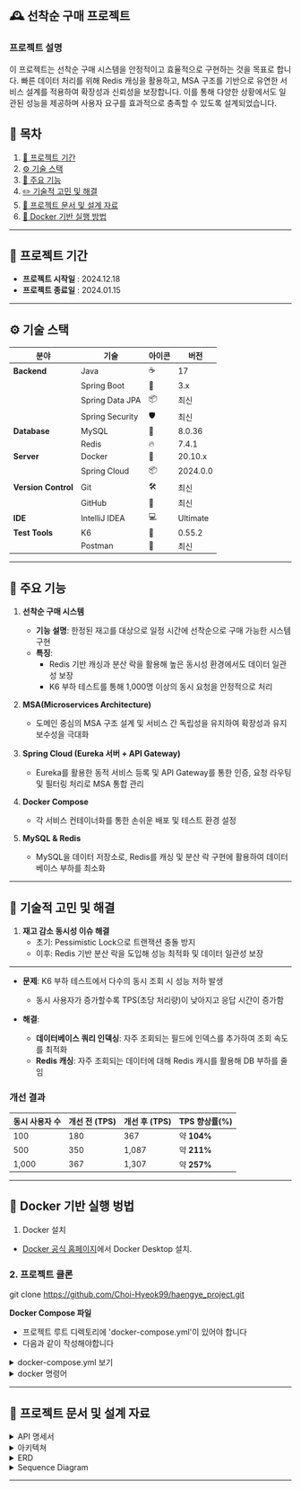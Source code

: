 ## 🕰 선착순 구매 프로젝트


### 프로젝트 설명

이 프로젝트는 선착순 구매 시스템을 안정적이고 효율적으로 구현하는 것을 목표로 합니다.
빠른 데이터 처리를 위해 Redis 캐싱을 활용하고, MSA 구조를 기반으로 유연한 서비스 설계를 적용하여 확장성과 신뢰성을 보장합니다.
이를 통해 다양한 상황에서도 일관된 성능을 제공하며 사용자 요구를 효과적으로 충족할 수 있도록 설계되었습니다.

## 📖 목차
1. [📅 프로젝트 기간](#📅프로젝트-기간)
2. [️️⚙️ 기술 스택](#⚙️기술-스택)
3. [🤖 주요 기능](#🤖주요-기능)
4. [✏️ 기술적 고민 및 해결](#✏️기술적-고민-및-해결)
5. [📄 프로젝트 문서 및 설계 자료](#📄프로젝트-문서-및-설계-자료)
6. [🐳 Docker 기반 실행 방법](#🐳Docker-기반-실행-방법)
--- 

## 📅 프로젝트 기간

- **프로젝트 시작일** : 2024.12.18
- **프로젝트 종료일** : 2024.01.15

---
## ⚙️ 기술 스택

| 분야          | 기술                | 아이콘 | 버전       |
| ------------- | ------------------ |-----|----------|
| **Backend**   | Java              | ☕   | 17       |
|               | Spring Boot       | 🌱  | 3.x      |
|               | Spring Data JPA   | 📦  | 최신       |
|               | Spring Security   | 🛡  | 최신       |
| **Database**  | MySQL             | 🐬  | 8.0.36   |
|               | Redis             | 🔥  | 7.4.1    |
| **Server**    | Docker            | 🐳  | 20.10.x  |
|               | Spring Cloud      | 📦  | 2024.0.0 |
| **Version Control** | Git               | 🛠  | 최신       |
|               | GitHub            | 🔗  | 최신       |
| **IDE**       | IntelliJ IDEA     | 💻  | Ultimate |
| **Test Tools**| K6                | 🧪  | 0.55.2   |
|               | Postman           | 📮  | 최신       |

---

## 🤖 주요 기능

1. **선착순 구매 시스템**
    - **기능 설명**: 한정된 재고를 대상으로 일정 시간에 선착순으로 구매 가능한 시스템 구현
    - **특징**:
        - Redis 기반 캐싱과 분산 락을 활용해 높은 동시성 환경에서도 데이터 일관성 보장
        - K6 부하 테스트를 통해 1,000명 이상의 동시 요청을 안정적으로 처리

2. **MSA(Microservices Architecture)**
    - 도메인 중심의 MSA 구조 설계 및 서비스 간 독립성을 유지하여 확장성과 유지보수성을 극대화

3. **Spring Cloud (Eureka 서버 + API Gateway)**
    - Eureka를 활용한 동적 서비스 등록 및 API Gateway를 통한 인증, 요청 라우팅 및 필터링 처리로 MSA 통합 관리

4. **Docker Compose**
    - 각 서비스 컨테이너화를 통한 손쉬운 배포 및 테스트 환경 설정

5. **MySQL & Redis**
    - MySQL을 데이터 저장소로, Redis를 캐싱 및 분산 락 구현에 활용하여 데이터베이스 부하를 최소화

---

##  🔎 기술적 고민 및 해결

1. **재고 감소 동시성 이슈 해결**
    - 초기: Pessimistic Lock으로 트랜잭션 충돌 방지
    - 이후: Redis 기반 분산 락을 도입해 성능 최적화 및 데이터 일관성 보장 

---

- **문제**: K6 부하 테스트에서 다수의 동시 조회 시 성능 저하 발생
   - 동시 사용자가 증가할수록 TPS(초당 처리량)이 낮아지고 응답 시간이 증가함

- **해결**:
   - **데이터베이스 쿼리 인덱싱**: 자주 조회되는 필드에 인덱스를 추가하여 조회 속도를 최적화
   - **Redis 캐싱**: 자주 조회되는 데이터에 대해 Redis 캐시를 활용해 DB 부하를 줄임

### 개선 결과

| **동시 사용자 수** | **개선 전 (TPS)** | **개선 후 (TPS)** | **TPS 향상률(%)** |
|---------------------|-------------------|-------------------|-------------------|
| 100                 | 180               | 367               | 약 **104%**       |
| 500                 | 350               | 1,087             | 약 **211%**       |
| 1,000               | 367               | 1,307             | 약 **257%**       |

---

## 🐳 Docker 기반 실행 벙법

1. Docker 설치 
 * [Docker 공식 홈페이지](https://www.docker.com/)에서 Docker Desktop 설치.


### 2. 프로젝트 클론

git clone https://github.com/Choi-Hyeok99/haengye_project.git

**Docker Compose 파일**
* 프로젝트 루트 디렉토리에 'docker-compose.yml'이 있어야 합니다
* 다음과 같이 작성해야합니다

<details>
<summary>docker-compose.yml 보기</summary>

```
version: '3.8'

services:
microservices_db:
image: mysql:8.0.36
container_name: microservices_db
ports:
- "3310:3306"
environment:
MYSQL_ROOT_PASSWORD: ${MYSQL_ROOT_PASSWORD}
MYSQL_DATABASE: ${MYSQL_DATABASE}
MYSQL_USER: ${MYSQL_USER}
MYSQL_PASSWORD: ${MYSQL_PASSWORD}
volumes:
- mysql_microservices_data:/var/lib/mysql
networks:
- my_network

redis:
image: redis:latest
container_name: haengye_redis
ports:
- "6379:6379"
volumes:
- redis_data:/data
healthcheck:
test: [ "CMD", "redis-cli", "ping" ]
interval: 10s
timeout: 5s
retries: 3
networks:
- my_network

# 나머지도 동일하게 추가 
```
</details>


<details>
<summary>docker 명령어</summary>

```
1. 컨테이너 실행
- 애플리케이션 및 MySQL 컨테이너를 실행합니다.
    docker-compose up --build

2.컨테이너 상태 확인
- 실행 중인 컨테이너를 확인합니다.
    docker ps

3. 컨테이너 로그 확인
- 특정 컨테이너의 로그를 확인합니다.
    docker logs <컨테이너 이름>

4. 컨테이너 정지 및 삭제 
- 실행 중인 컨테이너를 정지하고 삭제합니다.
    docker-compose down

5.Docker 이미지 및 컨테이너 정리
- 사용하지 않는 Docker 이미지 및 컨테이너를 정리합니다.
    docker system prune -a

```
</details>


---

## 📄 프로젝트 문서 및 설계 자료


<details>
<summary>API 명세서</summary>

[API 명세서](https://documenter.getpostman.com/view/25757385/2sAYQZHsEV)
</details>

<details>
<summary>아키텍쳐</summary>

![img.png](image%2Fimg.png)
</details>

<details>
<summary>ERD</summary>

![img.png](image/ERD.png)
</details>

<details>
<summary>Sequence Diagram</summary>

![Sequence.png](image%2FSequence.png)
</details>

---